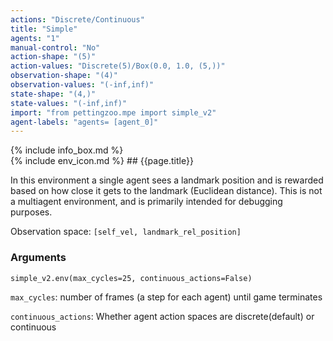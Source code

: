 ```yaml
---
actions: "Discrete/Continuous"
title: "Simple"
agents: "1"
manual-control: "No"
action-shape: "(5)"
action-values: "Discrete(5)/Box(0.0, 1.0, (5,))"
observation-shape: "(4)"
observation-values: "(-inf,inf)"
state-shape: "(4,)"
state-values: "(-inf,inf)"
import: "from pettingzoo.mpe import simple_v2"
agent-labels: "agents= [agent_0]"
---
```


<div class="docu-info" markdown="1">
{% include info_box.md %}
</div>

<div class="docu-content" markdown="1">
<div class="appear_big env-title" markdown="1">
{% include env_icon.md %}
## {{page.title}}
</div>




In this environment a single agent sees a landmark position and is rewarded based on how close it gets to the landmark (Euclidean distance). This is not a multiagent environment, and is primarily intended for debugging purposes.

Observation space: `[self_vel, landmark_rel_position]`

### Arguments

```
simple_v2.env(max_cycles=25, continuous_actions=False)
```



`max_cycles`:  number of frames (a step for each agent) until game terminates

`continuous_actions`: Whether agent action spaces are discrete(default) or continuous

</div>